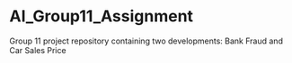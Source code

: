 # AI_Group11_Assignment

Group 11 project repository containing two developments: Bank Fraud and Car Sales Price
